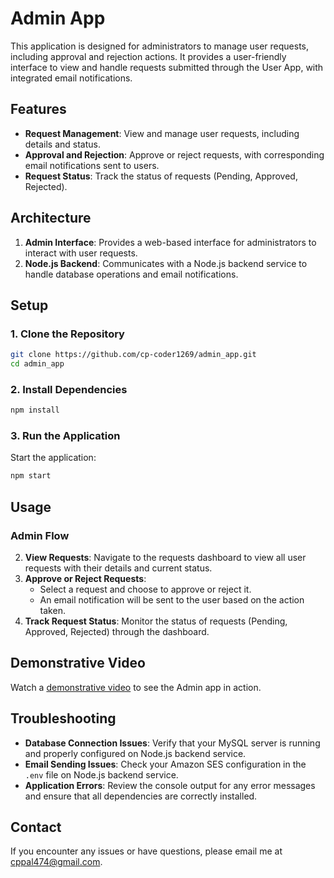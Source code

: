 # Admin App

This application is designed for administrators to manage user requests, including approval and rejection actions. It provides a user-friendly interface to view and handle requests submitted through the User App, with integrated email notifications.

## Features

- **Request Management**: View and manage user requests, including details and status.
- **Approval and Rejection**: Approve or reject requests, with corresponding email notifications sent to users.
- **Request Status**: Track the status of requests (Pending, Approved, Rejected).

## Architecture

1. **Admin Interface**: Provides a web-based interface for administrators to interact with user requests.
2. **Node.js Backend**: Communicates with a Node.js backend service to handle database operations and email notifications.

## Setup

### 1. Clone the Repository

```sh
git clone https://github.com/cp-coder1269/admin_app.git
cd admin_app
```

### 2. Install Dependencies

```sh
npm install
```

### 3. Run the Application

Start the application:

```sh
npm start
```

## Usage

### Admin Flow

2. **View Requests**: Navigate to the requests dashboard to view all user requests with their details and current status.
3. **Approve or Reject Requests**:
   - Select a request and choose to approve or reject it.
   - An email notification will be sent to the user based on the action taken.
4. **Track Request Status**: Monitor the status of requests (Pending, Approved, Rejected) through the dashboard.

## Demonstrative Video

Watch a [demonstrative video](https://drive.google.com/file/d/1Gw1lmTPa-ulLNhDXvaelCUJnOo5vojem/view?usp=share_link) to see the Admin app in action.

## Troubleshooting

- **Database Connection Issues**: Verify that your MySQL server is running and properly configured on Node.js backend service.
- **Email Sending Issues**: Check your Amazon SES configuration in the `.env` file on Node.js backend service.
- **Application Errors**: Review the console output for any error messages and ensure that all dependencies are correctly installed.

## Contact

If you encounter any issues or have questions, please email me at cppal474@gmail.com.
